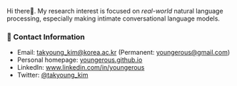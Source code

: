 Hi there👋. My research interest is focused on <i>real-world</i> natural language processing, especially making intimate conversational language models.

### 📌 Contact Information

- Email: takyoung_kim@korea.ac.kr (Permanent: youngerous@gmail.com) <br>
- Personal homepage: [youngerous.github.io](https://youngerous.github.io) <br>
- LinkedIn: www.linkedin.com/in/youngerous <br>
- Twitter: [@takyoung_kim](https://twitter.com/takyoung_kim)
